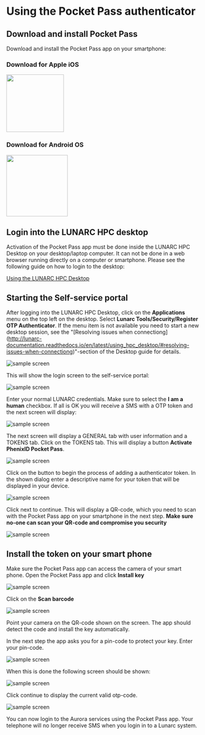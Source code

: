 # Using the Pocket Pass authenticator

## Download and install Pocket Pass
Download and install the Pocket Pass app on your smartphone:

### Download for Apple iOS

<a href="https://itunes.apple.com/se/app/phenixid-pocket-pass/id1071318323?mt=8" target="_blank"><img class="ios" src="https://www.phenixid.se/wp-content/themes/phenixid/images/app-store.svg" width=150></a>

### Download for Android OS

<a href="https://play.google.com/store/apps/details?id=com.phenixidentity.pocketpass" target="_blank"><img src="https://www.phenixid.se/wp-content/themes/phenixid/images/google-play.png" width=160></a>

## Login into the LUNARC HPC desktop

Activation of the Pocket Pass app must be done inside the LUNARC HPC Desktop on your desktop/laptop computer.  It can not be done in a web browser running directly on a computer or smartphone. Please see the following guide on how to login to the desktop:

[Using the LUNARC HPC Desktop](http://lunarc-documentation.readthedocs.io/en/latest/using_hpc_desktop "Using the LUNARC HPC Desktop")

## Starting the Self-service portal

After logging into the LUNARC HPC Desktop, click on the **Applications** menu on the top left on the desktop. Select **Lunarc Tools/Security/Register OTP Authenticator**. If the menu item is not available you need to start a new desktop session, see the "[Resolving issues when connectiong] (http://lunarc-documentation.readthedocs.io/en/latest/using_hpc_desktop/#resolving-issues-when-connectiong)"-section of the Desktop guide for details.

![sample screen](images/authenticator_menu.png "Desktop sample screen")

This will show the login screen to the self-service portal:

![sample screen](images/selfservice_login.png "Desktop sample screen")

Enter your normal LUNARC credentials. Make sure to select the **I am a human** checkbox. If all is OK you will receive a SMS with a OTP token and the next screen will display:

![sample screen](images/selfservice_otp.png "Desktop sample screen")

The next screen will display a GENERAL tab with user information and a TOKENS tab. Click on the TOKENS tab. This will display a button **Activate PhenixID Pocket Pass**. 

![sample screen](images/add_token1.png "Desktop sample screen")

Click on the button to begin the process of adding a authenticator token. In the shown dialog enter a descriptive name for your token that will be displayed in your device.

![sample screen](images/add_token2.png "Desktop sample screen")

Click next to continue. This will display a QR-code, which you need to scan with the Pocket Pass app on your smartphone in the next step.  **Make sure no-one can scan your QR-code and compromise you security**

![sample screen](images/add_token3.png "Desktop sample screen")

## Install the token on your smart phone
Make sure the Pocket Pass app can access the camera of your smart phone.   Open the Pocket Pass app and click **Install key**

![sample screen](images/pp_ss2.png "Desktop sample screen")

Click on the **Scan barcode**

![sample screen](images/pp_ss3.png "Desktop sample screen")

Point your camera on the QR-code shown on the screen. The app should detect the code and install the key automatically. 

In the next step the app asks you for a pin-code to protect your key. Enter your pin-code. 

![sample screen](images/pp_ss4.png "Desktop sample screen")

When this is done the following screen should be shown:

![sample screen](images/pp_ss5.png "Desktop sample screen")

Click continue to display the current valid otp-code.

![sample screen](images/pp_ss6.png "Desktop sample screen")

You can now login to the Aurora services using the Pocket Pass app. Your telephone will no longer receive SMS when you login in to a Lunarc system.
